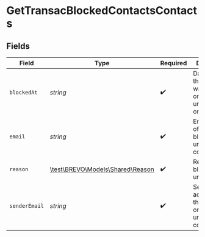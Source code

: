 # GetTransacBlockedContactsContacts


## Fields

| Field                                                             | Type                                                              | Required                                                          | Description                                                       | Example                                                           |
| ----------------------------------------------------------------- | ----------------------------------------------------------------- | ----------------------------------------------------------------- | ----------------------------------------------------------------- | ----------------------------------------------------------------- |
| `blockedAt`                                                       | *string*                                                          | :heavy_check_mark:                                                | Date when the contact was blocked or unsubscribed on              | 2017-05-01 12:30:00 +0000 UTC                                     |
| `email`                                                           | *string*                                                          | :heavy_check_mark:                                                | Email address of the blocked or unsubscribed contact              | john.smith@example.com                                            |
| `reason`                                                          | [\test\BREVO\Models\Shared\Reason](../../Models/Shared/Reason.md) | :heavy_check_mark:                                                | Reason for blocking / unsubscribing                               |                                                                   |
| `senderEmail`                                                     | *string*                                                          | :heavy_check_mark:                                                | Sender email address of the blocked or unsubscribed contact       | john.smith@example.com                                            |